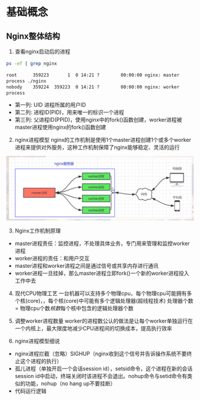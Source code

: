 # 基础概念

## Nginx整体结构
1. 查看nginx启动后的进程
```bash
ps -ef | grep nginx
```
```
root      359223       1  0 14:21 ?        00:00:00 nginx: master process ./nginx
nobody    359224  359223  0 14:21 ?        00:00:00 nginx: worker process
```
* 第一列: UID 进程所属的用户ID
* 第二列: 进程ID(PID)，用来唯一的标识一个进程
* 第三列: 父进程ID(PPID)，使用nginx中的fork()函数创建，worker进程被master进程使用nginx的fork()函数创建

2. nginx进程模型
nginx的工作机制是使用1个master进程创建1个或多个worker进程来提供对外服务，这种工作机制保障了nginx能够稳定、灵活的运行

![nginx工作机制图](./docs/工作机制.png)

3. Nginx工作机制原理
* master进程责任：监控进程，不处理具体业务，专门用来管理和监控worker进程
* worker进程的责任：和用户交互
* master进程和worker进程之间是通过信号或共享内存进行通讯
* worker进程一旦挂掉，那么master进程立即fork()一个新的worker进程投入工作中去

4. 现代CPU物理工艺
一台机器可以支持多个物理cpu，每个物理cpu可能拥有多个核(core)，，每个核(core)中可能有多个逻辑处理器(超线程技术)
处理器个数 = 物理cpu个数*核数*每个核中包含的逻辑处理器个数

5. 调整worker进程数量
worker的进程数公认的做法是让每个worker单独运行在一个内核上，最大限度地减少CPU进程间的切换成本，提高执行效率

6. nginx进程模型细说
* nginx进程拦截（忽略）SIGHUP（nginx收到这个信号并告诉操作系统不要终止这个进程的执行）
* 孤儿进程（单独开启一个会话session id），setsid命令，这个进程在新的会话session id中启动，终端关闭时该进程不会退出。nohup命令与setid命令有类似的功能，nohup（no hang up不要挂断）
* 代码运行逻辑
